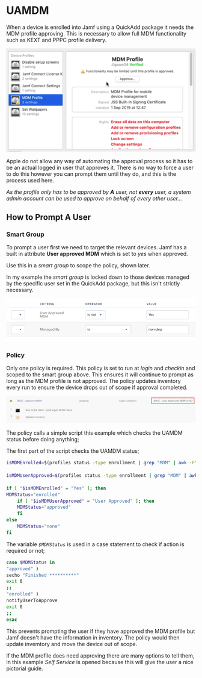 # UAMDM #

When a device is enrolled into Jamf using a QuickAdd package it needs the MDM profile approving. This is necessary to allow full MDM functionality such as KEXT and PPPC profile delivery.

![Approve MDM](https://github.com/PhantomPhixer/JNUC-2019/blob/master/images/UAMDM-1.png)

Apple do not allow any way of automating the approval process so it has to be an actual logged in user that approves it. There is no way to force a user to do this however you can prompt them until they do, and this is the process used here.

*As the profile only has to be approved by **A** user, not **every** user, a system admin account can be used to approve on behalf of every other user...*

## How to Prompt A User ##


### Smart Group ###

To prompt a user first we need to target the relevant devices. Jamf has a built in attribute **User approved MDM** which is set to *yes* when approved.

Use this in a *smart group* to scope the policy, shown later.

In my example the *smart group* is locked down to those devices managed by the specific user set in the QuickAdd package, but this isn't strictly necessary.

![UAMDM SG](https://github.com/PhantomPhixer/JNUC-2019/blob/master/images/UAMDM-2.png)

### Policy ###

Only one policy is required. This policy is set to run at *login* and *checkin* and scoped to the smart group above. This ensures it will continue to prompt as long as the MDM profile is not approved.
The policy updates inventory every run to ensure the device drops out of scope if approval completed.

![UAMDM Policy](https://github.com/PhantomPhixer/JNUC-2019/blob/master/images/UAMDM-3.png)

The policy calls a simple script this example which checks the UAMDM status before doing anything;

The first part of the script checks the UAMDM status;

```bash
isMDMEnrolled=$(profiles status -type enrollment | grep "MDM" | awk -F":" '{ print $2}' | sed 's/ //' | grep -o Yes)

isMDMUserApproved=$(profiles status -type enrollment | grep "MDM" | awk -F":" '{ print $2}' | sed 's/ //' | grep -o "User Approved")

if [ "$isMDMEnrolled" = "Yes" ]; then
MDMStatus="enrolled"
	if [ "$isMDMUserApproved" = "User Approved" ]; then
	MDMStatus="approved"
	fi
else
	MDMStatus="none"
fi
```

The variable *`$MDMStatus`* is used in a case statement to check if action is required or not;

```bash
case $MDMStatus in
"approved" )
secho "Finished **********"
exit 0
;;
"enrolled" )
notifyUserToApprove
exit 0
;;
esac
```

This prevents prompting the user if they have approved the MDM profile but Jamf doesn't have the information in inventory. The policy would then update invemtory and move the device out of scope.

If the MDM profile does need approving there are many options to tell them, in this example *Self Service* is opened because this will give the user a nice pictorial guide.



